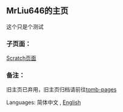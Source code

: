 <script type="text/javascript">
var host = window.location.host;
if (host=="mirrors-zhs141.vercel.app")
{
    window.location.replace("https://zhs141.vercel.app");
}
</script>
## MrLiu646的主页
这个只是个测试  

### 子页面：
[Scratch页面](sc/)  

### 备注：
旧主页已弃用，旧主页归档请前往[tomb-pages](tomb-pages/)  

Languages: 简体中文 , [English](index_en.md)
